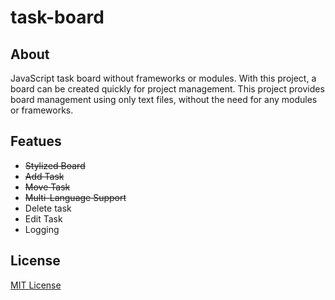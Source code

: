 # task-board
## About
JavaScript task board without frameworks or modules. With this project, a board can be created quickly for project management. This project provides board management using only text files, without the need for any modules or frameworks.

## Featues
- ~~Stylized Board~~
- ~~Add Task~~
- ~~Move Task~~
- ~~Multi-Language Support~~
- Delete task
- Edit Task
- Logging

## License
[MIT License](LICENSE)